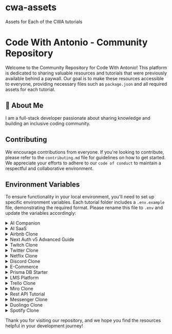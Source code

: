 # cwa-assets

Assets for Each of the CWA tutorials

# Code With Antonio - Community Repository

Welcome to the Community Repository for Code With Antonio! This platform is dedicated to sharing valuable resources and tutorials that were previously available behind a paywall. Our goal is to make these resources accessible to everyone, providing necessary files such as `package.json` and all required assets for each tutorial.

## 🚀 About Me

I am a full-stack developer passionate about sharing knowledge and building an inclusive coding community.

## Contributing

We encourage contributions from everyone. If you're looking to contribute, please refer to the `contributing.md` file for guidelines on how to get started. We appreciate your efforts to adhere to our `code of conduct` to maintain a respectful and collaborative environment.

## Environment Variables

To ensure functionality in your local environment, you'll need to set up specific environment variables. Each tutorial folder includes a `.env.example` file, demonstrating the required format. Please rename this file to `.env` and update the variables accordingly:

<details>
<summary>AI Companion</summary>

- [Environment Variables](ai-companion/.env.example)
- [Package Configuration](ai-companion/package.json)
- [Download Assets](assets/ai-companion.zip)

</details>

<details>
<summary>AI SaaS</summary>

- [Environment Variables](ai-saas/.env.example)
- [Package Configuration](ai-saas/package.json)
- [Download Assets](assets/ai-saas.zip)

</details>

<details>
<summary>Airbnb Clone</summary>

- [Environment Variables](airbnb-clone/.env.example)
- [Package Configuration](airbnb-clone/package.json)
- [Download Assets](assets/airbnb-clone.zip)

</details>

<details>
<summary>Next Auth v5 Advanced Guide</summary>

- [Environment Variables](next-auth-v5-advanced-guide/.env.example)
- [Package Configuration](next-auth-v5-advanced-guide/package.json)
- [Download Assets](assets/next-auth-v5-advanced-guide.zip)

</details>

<details>
<summary>Twitch Clone</summary>

- [Environment Variables](twitch-clone/.env.example)
- [Package Configuration](twitch-clone/package.json)
- [Download Assets](assets/twitch-clone.zip)

</details>

<details>
<summary>Twitter Clone</summary>

- [Environment Variables](twitter-clone/.env.example)
- [Package Configuration](twitter-clone/package.json)
- [Download Assets](assets/twitter-clone.zip)

</details>

<details>
<summary>Netflix Clone</summary>

- [Environment Variables](netflix-clone/.env.example)
- [Package Configuration](netflix-clone/package.json)
- [Download Assets](assets/netflix-clone.zip)

</details>

<details>
<summary>Discord Clone</summary>

- [Environment Variables](discord-clone/.env.example)
- [Package Configuration](discord-clone/package.json)
- [Download Assets](assets/discord-clone.zip)

</details>

<details>
<summary>E-Commerce</summary>

- [Environment Variables Admin](e-commerce/admin/.env.example)
- [Package Configuration Admin](e-commerce/admin/package.json)
- [Environment Variables Store](e-commerce/store/.env.example)
- [Package Configuration Store](e-commerce/store/package.json)
- [Download Assets](assets/e-commerce.zip)

</details>

<details>
<summary>Prisma DB Starter</summary>

- [Environment Variables](prisma-db-starter/.env.example)
- [Package Configuration](prisma-db-starter/package.json)
- [Download Assets](assets/prisma-db-starter.zip)

</details>

<details>
<summary>LMS Platform</summary>

- [Environment Variables](lms-platform/.env.example)
- [Package Configuration](lms-platform/package.json)
- [Download Assets](assets/lms-platform.zip)

</details>

<details>
<summary>Trello Clone</summary>

- [Environment Variables](trello-clone/.env.example)
- [Package Configuration](trello-clone/package.json)
- [Download Assets](assets/trello-clone.zip)

</details>

<details>
<summary>Miro Clone</summary>

- [Environment Variables](miro-clone/.env.example)
- [Package Configuration](miro-clone/package.json)
- [Download Assets](assets/miro-clone.zip)

</details>

<details>
<summary>Rest API Tutorial</summary>

- [Environment Variables](rest-api-tutorial/.env.example)
- [Package Configuration](rest-api-tutorial/package.json)
- [Download Assets](assets/rest-api-tutorial.zip)

</details>

<details>
<summary>Messenger Clone</summary>

- [Environment Variables](messenger-clone/.env.example)
- [Package Configuration](messenger-clone/package.json)
- [Download Assets](assets/messenger-clone.zip)

</details>

<details>
<summary>Duolingo Clone</summary>

- [Environment Variables](duolingo-clone/.env.example)
- [Package Configuration](duolingo-clone/package.json)
- [Download Assets](assets/duolingo-clone.zip)

</details>

<details>
<summary>Spotify Clone</summary>

- [Environment Variables](spotify-clone/.env.example)
- [Package Configuration](spotify-clone/package.json)
- [Download Assets](assets/spotify-clone.zip)

</details>

Thank you for visiting our repository, and we hope you find the resources helpful in your development journey!
